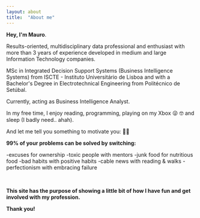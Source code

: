 ```yaml
---
layout: about
title:  "About me"
---
```


**Hey, I'm Mauro**.

Results-oriented, multidisciplinary data professional and enthusiast with more than 3 years of experience developed in medium and large Information Technology companies. 

MSc in Integrated Decision Support Systems (Business Intelligence Systems) from ISCTE - Instituto Universitário de Lisboa and with a Bachelor's Degree in Electrotechnical Engineering from Politécnico de Setúbal.

Currently, acting as Business Intelligence Analyst.


In my free time, I enjoy reading, programming, playing on my Xbox 😜 🤓 and sleep (I badly need.. ahah).

And let me tell you something to motivate you: 🙏🏽

**99% of your problems can be solved by switching:**

-excuses for ownership
-toxic people with mentors 
-junk food for nutritious food
-bad habits with positive habits
-cable news with reading & walks
-perfectionism with embracing failure


&ensp;
&ensp;
&ensp;


**This site has the purpose of showing a little bit of how I have fun and get involved with my profession.**

**Thank you!**

<h1 id="posts-label"></h1>


